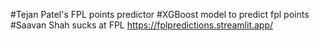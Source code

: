 #Tejan Patel's FPL points predictor
#XGBoost model to predict fpl points
#Saavan Shah sucks at FPL
https://fplpredictions.streamlit.app/

